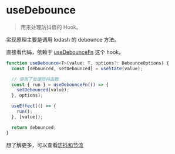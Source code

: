 # useDebounce

> 用来处理防抖值的 Hook。

实现原理主要是调用 lodash 的 debounce 方法。

直接看代码，依赖于 [useDebounceFn](/hooks/effect/use-debounce-fn) 这个 hook。

```ts
function useDebounce<T>(value: T, options?: DebounceOptions) {
  const [debounced, setDebounced] = useState(value);

  // 使用了处理防抖函数
  const { run } = useDebounceFn(() => {
    setDebounced(value);
  }, options);

  useEffect(() => {
    run();
  }, [value]);

  return debounced;
}
```

想了解更多，可以查看[防抖和节流](/hooks/utils/debounce-and-throttle)

